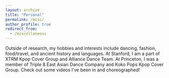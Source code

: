 ```yaml
---
layout: archive
title: "Personal"
permalink: /misc/
author_profile: true
redirect_from:
  - /miscellaneous
---
```


Outside of research, my hobbies and interests include dancing, fashion, food/travel, and ancient history and languages. At Stanford, I am a part of XTRM Kpop Cover Group and Alliance Dance Team. At Princeton, I was a member of Triple 8 East Asian Dance Company and Koko Pops Kpop Cover Group. Check out some videos I've been in and choreographed!